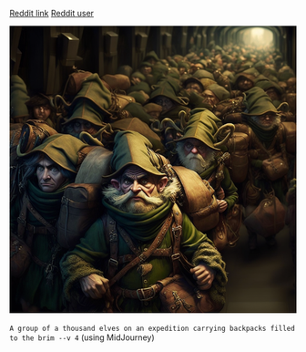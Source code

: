 [Reddit link](https://www.reddit.com/r/adventofcode/comments/z9g0i0/ai_imagine_advent_of_code_2022_day_1/iygkyuw/)
[Reddit user](https://www.reddit.com/user/ArturSkowronski)

![a thousand elves carrying backpacks](elves.webp)

`A group of a thousand elves on an expedition carrying backpacks filled to the brim --v 4`
(using MidJourney)
